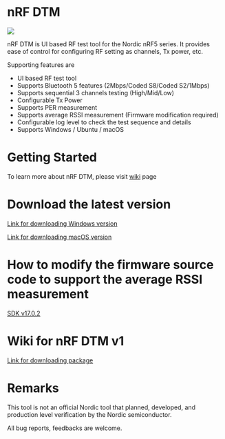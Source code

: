 # nRF DTM

<img src="https://github.com/olleheugene/nRF-DTM/blob/master/pics/DTM_USAGE.gif">

nRF DTM is UI based RF test tool for the Nordic nRF5 series.
It provides ease of control for configuring RF setting as channels, Tx power, etc.

Supporting features are 
- UI based RF test tool
- Supports Bluetooth 5 features (2Mbps/Coded S8/Coded S2/1Mbps)
- Supports sequential 3 channels testing   (High/Mid/Low)
- Configurable Tx Power
- Supports PER measurement
- Supports average RSSI measurement (Firmware modification required)
- Configurable log level to check the test sequence and details
- Supports Windows / Ubuntu / macOS

# Getting Started
To learn more about nRF DTM, please visit [wiki](https://github.com/olleheugene/nRF-DTM/wiki) page

# Download the latest version
[Link for downloading Windows version](https://github.com/olleheugene/nRF-DTM/raw/master/Release/Windows_x86/nRF_DTM.exe)

[Link for downloading macOS version](https://github.com/olleheugene/nRF-DTM/raw/master/Release/macOS/nRF_DTM)

# How to modify the firmware source code to support the average RSSI measurement
[SDK v17.0.2](https://github.com/olleheugene/nRF-DTM/wiki/for-SDK-v17.0.2)

# Wiki for nRF DTM v1
[Link for downloading package](https://github.com/olleheugene/nRF-DTM/archive/v1.0.zip)

# Remarks 
This tool is not an official Nordic tool that planned, developed, and production level verification by the Nordic semiconductor.

All bug reports, feedbacks are welcome.
